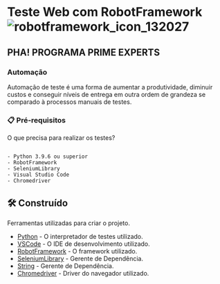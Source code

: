 # Teste Web com RobotFramework ![robotframework_icon_132027](https://user-images.githubusercontent.com/90788938/138608292-24561c0d-7bc1-4e88-91e3-b74a21a3dab4.png)

## PHA! PROGRAMA PRIME EXPERTS

### Automação

Automação de teste é uma forma de aumentar a produtividade, diminuir custos e
conseguir níveis de entrega em outra ordem de grandeza se comparado à processos
manuais de testes.

### 📋 Pré-requisitos

O que precisa para realizar os testes?

```

- Python 3.9.6 ou superior
- RobotFramework
- SeleniumLibrary
- Visual Studio Code
- Chromedriver

```

## 🛠️ Construído

Ferramentas utilizadas para criar o projeto.

* [Python](https://www.python.org/) - O interpretador de testes utilizado.
* [VSCode](https://code.visualstudio.com/) - O IDE de desenvolvimento utilizado.
* [RobotFramework](https://robotframework.org/) - O framework utilizado.
* [SeleniumLibrary](https://robotframework.org/SeleniumLibrary/SeleniumLibrary.html) - Gerente de Dependência.
* [String](https://robotframework.org/robotframework/latest/libraries/String.html) - Gerente de Dependência.
* [Chromedriver](https://chromedriver.chromium.org/downloads) - Driver do navegador utilizado.
```
